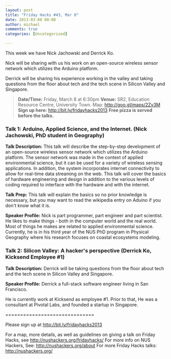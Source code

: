 ```yaml
---
layout: post
title: "Friday Hacks #43, Mar 8"
date: 2013-03-08 00:08
author: michael
comments: true
categories: [Uncategorized]

---
```

This week we have Nick Jachowski and Derrick Ko.

Nick will be sharing with us his work on an open-source wireless sensor network which utilizes the Arduino platform.

Derrick will be sharing his experience working in the valley and taking questions from the floor about tech and the tech scene in Silicon Valley and Singapore.

<blockquote><strong>Date/Time:</strong> Friday, March 8 at 6:30pm
<strong>Venue:</strong> SR2, Education Resource Centre, University Town. Map: <a href="http://goo.gl/maps/2Zy3M">http://goo.gl/maps/2Zy3M</a>
<strong>Sign up here:</strong> <a href="http://bit.ly/fridayhacks2013">http://bit.ly/fridayhacks2013</a>
<strong>Free pizza is served before the talks.</strong></blockquote>
<h3>Talk 1: Arduino, Applied Science, and the Internet. (Nick Jachowski, PhD student in Geography)</h3>

<strong>Talk Description:</strong>
This talk will describe the step-by-step development of an open-source wireless sensor network which utilizes the Arduino platform. The sensor network was made in the context of applied environmental science, but it can be used for a variety of wireless sensing applications. In addition, the system incorporates internet connectivity to allow for real-time data streaming on the web. This talk will cover the basics of hardware engineering and design in addition to the various levels of coding required to interface with the hardware and with the internet.

<strong>Talk Prep:</strong>
This talk will explain the basics so no prior knowledge is necessary, but you may want to read the wikipedia entry on Aduino if you don't know what it is.

<strong>Speaker Profile:</strong>
Nick is part programmer, part engineer and part scientist. He likes to make things - both in the computer world and the real world. Most of things he makes are related to applied environmental science. Currently, he is in his third year of the NUS PhD program in Physical Geography where his research focuses on coastal ecosystems modeling.

<h3>Talk 2: Silicon Valley: A hacker's perspective (Derrick Ko, Kicksend Employee #1)</h3>

<strong>Talk Description:</strong>
Derrick will be taking questions from the floor about tech and the tech scene in Silicon Valley and Singapore.

<strong>Speaker Profile:</strong>
Derrick a full-stack software engineer living in San Francisco.

He is currently work at Kicksend as employee #1. Prior to that, He was a consultant at Pivotal Labs, and founded a startup in Singapore.

==============================

Please sign up at <a href="http://bit.ly/fridayhacks2013">http://bit.ly/fridayhacks2013</a>

For a map, more details, as well as guidelines on giving a talk on Friday Hacks, see <a href="/fridayhacks/">http://nushackers.org/fridayhacks/</a>
For more info on NUS Hackers, See: <a href="/about">http://nushackers.org/about</a>
For more Friday Hacks talks: <a href="/">http://nushackers.org/</a>
